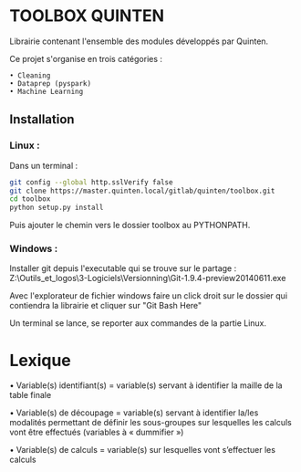 # TOOLBOX QUINTEN

Librairie contenant l'ensemble des modules développés par Quinten.

Ce projet s'organise en trois catégories :

    • Cleaning
    • Dataprep (pyspark)
    • Machine Learning

## Installation

### Linux :

Dans un terminal :

```sh
git config --global http.sslVerify false
git clone https://master.quinten.local/gitlab/quinten/toolbox.git
cd toolbox
python setup.py install 
```
Puis ajouter le chemin vers le dossier toolbox au PYTHONPATH.

### Windows :

Installer git depuis l'executable qui se trouve sur le partage :
Z:\Outils_et_logos\3-Logiciels\Versionning\Git-1.9.4-preview20140611.exe

Avec l'explorateur de fichier windows faire un click droit sur le dossier qui contiendra la librairie et cliquer sur "Git Bash Here"

Un terminal se lance, se reporter aux commandes de la partie Linux.


# Lexique

• Variable(s) identifiant(s) = variable(s) servant à identifier la maille de la table finale

• Variable(s) de découpage   = variable(s) servant à identifier la/les modalités permettant de définir les sous-groupes sur lesquelles les calculs vont être effectués (variables à « dummifier »)

• Variable(s) de calculs     = variable(s) sur lesquelles vont s’effectuer les calculs


   

